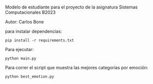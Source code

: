 Modelo de estudiante para el proyecto de la asignatura Sistemas Computacionales B2023

Autor: Carlos Bone

para instalar dependencias:

`pip install -r requirements.txt`

Para ejecutar:

`python main.py`

Para correr el script que muestra las mejores categorías por emoción: 

`python best_emotion.py`